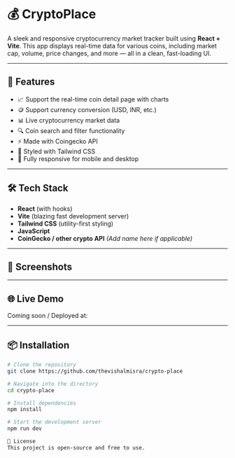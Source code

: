 # 💰 CryptoPlace

A sleek and responsive cryptocurrency market tracker built using **React + Vite**. This app displays real-time data for various coins, including market cap, volume, price changes, and more — all in a clean, fast-loading UI.

---

## 🚀 Features
- 📈 Support the real-time coin detail page with charts
- 🪙 Support currency conversion (USD, INR, etc.)
- 📊 Live cryptocurrency market data
- 🔍 Coin search and filter functionality
- ⚡ Made with Coingecko API
- 🎨 Styled with Tailwind CSS
- 📱 Fully responsive for mobile and desktop

---

## 🛠️ Tech Stack

- **React** (with hooks)
- **Vite** (blazing fast development server)
- **Tailwind CSS** (utility-first styling)
- **JavaScript**
- **CoinGecko / other crypto API** *(Add name here if applicable)*

---

## 📸 Screenshots



---

## 🌐 Live Demo

Coming soon / Deployed at: 

---

## 📦 Installation

```bash
# Clone the repository
git clone https://github.com/thevishalmisra/crypto-place

# Navigate into the directory
cd crypto-place

# Install dependencies
npm install

# Start the development server
npm run dev

📄 License
This project is open-source and free to use.

